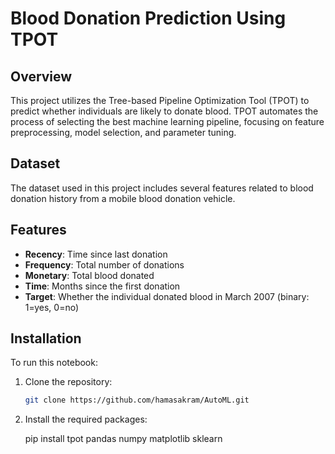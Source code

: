# Blood Donation Prediction Using TPOT

## Overview
This project utilizes the Tree-based Pipeline Optimization Tool (TPOT) to predict whether individuals are likely to donate blood. TPOT automates the process of selecting the best machine learning pipeline, focusing on feature preprocessing, model selection, and parameter tuning.

## Dataset
The dataset used in this project includes several features related to blood donation history from a mobile blood donation vehicle.

## Features
- **Recency**: Time since last donation
- **Frequency**: Total number of donations
- **Monetary**: Total blood donated
- **Time**: Months since the first donation
- **Target**: Whether the individual donated blood in March 2007 (binary: 1=yes, 0=no)

## Installation
To run this notebook:
1. Clone the repository:
   ```bash
   git clone https://github.com/hamasakram/AutoML.git
2. Install the required packages:
   
   pip install tpot pandas numpy matplotlib sklearn

 
